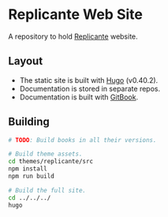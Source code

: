 Replicante Web Site
===================
A repository to hold [Replicante](https://replicante.io/) website.


Layout
------

  * The static site is built with [Hugo](https://gohugo.io/) (v0.40.2).
  * Documentation is stored in separate repos.
  * Documentation is built with [GitBook](https://toolchain.gitbook.com/).


Building
--------
```bash
# TODO: Build books in all their versions.

# Build theme assets.
cd themes/replicante/src
npm install
npm run build

# Build the full site.
cd ../../../
hugo
```
